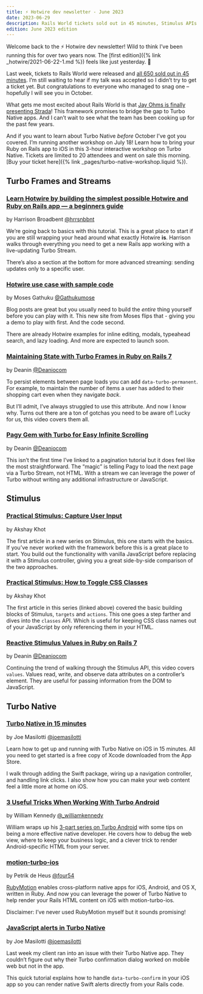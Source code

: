 ```yaml
---
title: ⚡️ Hotwire dev newsletter - June 2023
date: 2023-06-29
description: Rails World tickets sold out in 45 minutes, Stimulus APIs step-by-step, a beginners guide to Hotwire, a new Turbo Native workshop, and more.
edition: June 2023 edition
---
```


Welcome back to the ⚡️ Hotwire dev newsletter! Wild to think I’ve been running this for over two years now. The [first edition]({% link _hotwire/2021-06-22-1.md %}) feels like just yesterday. 🥲

Last week, tickets to Rails World were released and [all 650 sold out in 45 minutes](https://world.hey.com/dhh/rails-world-sold-out-less-than-45-minutes-78a0b276). I’m still waiting to hear if my talk was accepted so I didn’t try to get a ticket yet. But congratulations to everyone who managed to snag one – hopefully I will see you in October.

What gets me most excited about Rails World is that [Jay Ohms is finally presenting Strada](https://github.com/hotwired/hotwire-site/issues/33#issuecomment-1596127687)! This framework promises to bridge the gap to Turbo Native apps. And I can’t wait to see what the team has been cooking up for the past few years.

And if you want to learn about Turbo Native *before* October I’ve got you covered. I’m running another workshop on July 18! Learn how to bring your Ruby on Rails app to iOS in this 3-hour interactive workshop on Turbo Native. Tickets are limited to 20 attendees and went on sale this morning. [Buy your ticket here]({% link _pages/turbo-native-workshop.liquid %}).

## Turbo Frames and Streams

### [Learn Hotwire by building the simplest possible Hotwire and Ruby on Rails app — a beginners guide](https://railsnotes.xyz/blog/the-simplest-ruby-on-rails-and-hotwire-app-possible-beginners-guide)

by Harrison Broadbent [@hrrsnbbnt](https://twitter.com/hrrsnbbnt)

We’re going back to basics with this tutorial. This is a great place to start if you are still wrapping your head around what exactly Hotwire **is**. Harrison walks through everything you need to get a new Rails app working with a live-updating Turbo Stream.

There’s also a section at the bottom for more advanced streaming: sending updates only to a specific user.

### [Hotwire use case with sample code](https://hotwiredcases.dev)

by Moses Gathuku [@Gathukumose](https://twitter.com/Gathukumose)

Blog posts are great but you usually need to build the *entire* thing yourself before you can play with it. This new site from Moses flips that - giving you a demo to play with first. And the code second.

There are already Hotwire examples for inline editing, modals, typeahead search, and lazy loading. And more are expected to launch soon.

### [Maintaining State with Turbo Frames in Ruby on Rails 7](https://www.youtube.com/watch?v=60wMhP7V1Po)

by Deanin [@Deaniocom](https://twitter.com/deaniocom)

To persist elements between page loads you can add `data-turbo-permanent`. For example, to maintain the number of items a user has added to their shopping cart even when they navigate *back*.

But I’ll admit, I’ve always struggled to use this attribute. And now I know why. Turns out there are a ton of gotchas you need to be aware of! Lucky for us, this video covers them all.

### [Pagy Gem with Turbo for Easy Infinite Scrolling](https://www.youtube.com/watch?v=4nrmf5KfD8Y)

by Deanin [@Deaniocom](https://twitter.com/deaniocom)

This isn’t the first time I’ve linked to a pagination tutorial but it does feel like the most straightforward. The “magic” is telling Pagy to load the next page via a Turbo Stream, not HTML. With a stream we can leverage the power of Turbo without writing any additional infrastructure or JavaScript.

## Stimulus

### [Practical Stimulus: Capture User Input](https://www.akshaykhot.com/practical-stimulus-capture-user-input/)

by Akshay Khot

The first article in a new series on Stimulus, this one starts with the basics. If you’ve never worked with the framework before this is a great place to start. You build out the functionality with vanilla JavaScript before replacing it with a Stimulus controller, giving you a great side-by-side comparison of the two approaches.

### [Practical Stimulus: How to Toggle CSS Classes](https://www.akshaykhot.com/practical-stimulus-how-to-toggle-css-classes/)

by Akshay Khot

The first article in this series (linked above) covered the basic building blocks of Stimulus, `targets` and `actions`. This one goes a step farther and dives into the `classes` API. Which is useful for keeping CSS class names out of your JavaScript by only referencing them in your HTML.

### [Reactive Stimulus Values in Ruby on Rails 7](https://www.youtube.com/watch?v=pAfAlxdhSHw)

by Deanin [@Deaniocom](https://twitter.com/deaniocom)

Continuing the trend of walking through the Stimulus API, this video covers `values`. Values read, write, and observe data attributes on a controller’s element. They are useful for passing information from the DOM to JavaScript.

## Turbo Native

### [Turbo Native in 15 minutes](https://www.youtube.com/watch?v=83wOvrNtZX4)

by Joe Masilotti [@joemasilotti](https://twitter.com/joemasilotti)

Learn how to get up and running with Turbo Native on iOS in 15 minutes. All you need to get started is a free copy of Xcode downloaded from the App Store.

I walk through adding the Swift package, wiring up a navigation controller, and handling link clicks. I also show how you can make your web content feel a little more at home on iOS.

### [3 Useful Tricks When Working With Turbo Android](https://williamkennedy.ninja/android/2023/06/02/3-useful-tricks-when-working-with-turbo-android/)

by William Kennedy [@\_williamkennedy](https://twitter.com/_williamkennedy)

William wraps up his [3-part series on Turbo Android](https://williamkennedy.ninja/android/2023/05/10/up-and-running-with-turbo-android-part-1/) with some tips on being a more effective native developer. He covers how to debug the web view, where to keep your business logic, and a clever trick to render Android-specific HTML from your server.

### [motion-turbo-ios](https://github.com/p8/motion-turbo-ios)

by Petrik de Heus [@four54](https://twitter.com/four54)

[RubyMotion](http://www.rubymotion.com) enables cross-platform native apps for iOS, Android, and OS X, written in Ruby. And now you can leverage the power of Turbo Native to help render your Rails HTML content on iOS with motion-turbo-ios.

Disclaimer: I’ve never used RubyMotion myself but it sounds promising!

### [JavaScript alerts in Turbo Native](https://masilotti.com/javascript-alerts-in-turbo-native/)

by Joe Masilotti [@joemasilotti](https://twitter.com/joemasilotti)

Last week my client ran into an issue with their Turbo Native app. They couldn’t figure out why their Turbo confirmation dialog worked on mobile web but not in the app.

This quick tutorial explains how to handle `data-turbo-confirm` in your iOS app so you can render native Swift alerts directly from your Rails code.
